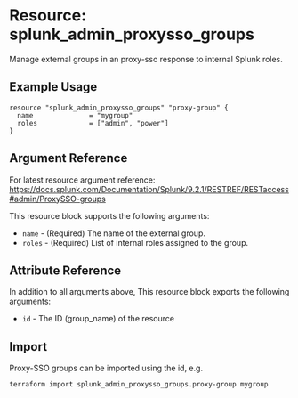 # Resource: splunk_admin_proxysso_groups
Manage external groups in an proxy-sso response to internal Splunk roles.

## Example Usage
```
resource "splunk_admin_proxysso_groups" "proxy-group" {
  name              = "mygroup"
  roles             = ["admin", "power"]
}
```

## Argument Reference
For latest resource argument reference: https://docs.splunk.com/Documentation/Splunk/9.2.1/RESTREF/RESTaccess#admin/ProxySSO-groups

This resource block supports the following arguments:
* `name` - (Required) The name of the external group.
* `roles` - (Required) List of internal roles assigned to the group.

## Attribute Reference
In addition to all arguments above, This resource block exports the following arguments:

* `id` - The ID (group_name) of the resource

## Import

Proxy-SSO groups can be imported using the id, e.g.

```
terraform import splunk_admin_proxysso_groups.proxy-group mygroup
```
